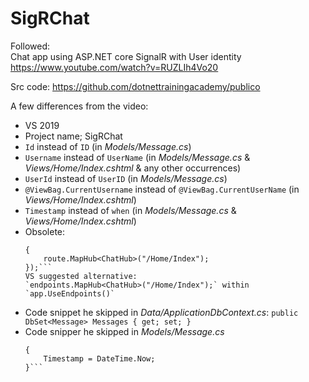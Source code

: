 # SigRChat

Followed:  
Chat app using ASP.NET core SignalR with User identity  
https://www.youtube.com/watch?v=RUZLIh4Vo20

Src code: https://github.com/dotnettrainingacademy/publico

A few differences from the video:
- VS 2019
- Project name; SigRChat
- `Id` instead of `ID` (in _Models/Message.cs_)
- `Username` instead of `UserName` (in _Models/Message.cs_ & _Views/Home/Index.cshtml_ & any other occurrences)
- `UserId` instead of `UserID` (in _Models/Message.cs_)
- `@ViewBag.CurrentUsername` instead of `@ViewBag.CurrentUserName` (in _Views/Home/Index.cshtml_)
- `Timestamp` instead of `when` (in _Models/Message.cs_ & _Views/Home/Index.cshtml_)
- Obsolete:
	```app.UseSignalR(route =>
	{
		route.MapHub<ChatHub>("/Home/Index");
	});```
	VS suggested alternative:
	`endpoints.MapHub<ChatHub>("/Home/Index");` within `app.UseEndpoints()`
- Code snippet he skipped in _Data/ApplicationDbContext.cs_: 
	`public DbSet<Message> Messages { get; set; }`
- Code snipper he skipped in _Models/Message.cs_ 
	```public Message()
	{
		Timestamp = DateTime.Now;
	}```
	

